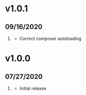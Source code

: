 # v1.0.1
## 09/16/2020

1. [](#bugfix)
    * Correct composer autoloading

# v1.0.0
##  07/27/2020

1. [](#new)
    * Initial release
